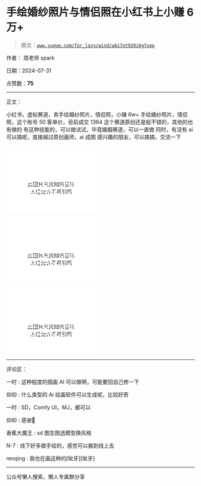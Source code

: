 # 手绘婚纱照片与情侣照在小红书上小赚 6 万+

> 原文：[`www.yuque.com/for_lazy/wind/wbi7ot920i6gfxep`](https://www.yuque.com/for_lazy/wind/wbi7ot920i6gfxep)

作者： 周老师 spark

日期：2024-07-31

点赞数：**75**

* * *

正文：

小红书，虚拟赛道，卖手绘婚纱照片，情侣照，小赚 6w+ 手绘婚纱照片，情侣照，这个账号 50 客单价，目前成交 1364 这个赛道原创还是挺不错的，其他的也有做的
有这种技能的，可以做试试，毕竟婚姻赛道，可以一直做 同时，有没有 ai 可以搞呢，直接越过原创画师，ai 成图 感兴趣的朋友，可以搞搞，交流一下

![](img/67281f2223b9c4c944f9cc130b431e3e.png "None")

![](img/d04cd8b626e7311b39fb01f3d01ee369.png "None")

![](img/d240b3f03cfa3b6b7e900e1aa5c9c697.png "None")

* * *

评论区：

一时 : 这种程度的插画 AI 可以做啊，可能要回自己修一下

仰仰 : 什么类型的 Ai 绘画软件可以生成呢，比较好奇

一时 : SD，Comfy UI，MJ，都可以

仰仰 : 感谢🙏

香蕉大魔王 : sd 图生图选模型换风格

N-7 : 线下好多做手绘的，感觉可以搬到线上去

renqing : 我也在画这种的[呲牙][呲牙]

* * *

公众号懒人搜索，懒人专属群分享